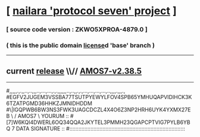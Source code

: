 
# [ [nailara 'protocol seven' project](http://nailara.network/) ]

### [ source code version : ZKWO5XPROA-4879.0 ]

### ( this is the public domain [license](../license)d 'base' branch )
---
## current [release](https://github.com/nailara-technologies/protocol-7/releases) \\\\// [AMOS7-v2.38.5](https://github.com/nailara-technologies/protocol-7/releases/tag/AMOS7-v2.38.5)
---

#,,,,,.,.,,..,..,,,..,...,...,.,.,,,,,,..,..,,.,.,...,...,...,...,..,,,,.,,,.,
#EGFV2JUGEM3VSSBA77TSUTPYEWYLFOV4SPB65YMHUQAPVIDIHCK3K6TZATPGMD36HHKZJMNIDHDDM
#\\\|IGQPWB6BW3NS3FWK3UAGCDCZL4X4O6Z3NP2HRH6UYK4YXMX27EB \ / AMOS7 \ YOURUM ::
#\[7]W6KQI4DWERL6OQ34QQA2JKYTEL3PMMH23QGAPCPTVIG7PYLB6YBQ 7  DATA SIGNATURE ::
#:::::::::::::::::::::::::::::::::::::::::::::::::::::::::::::::::::::::::::::

